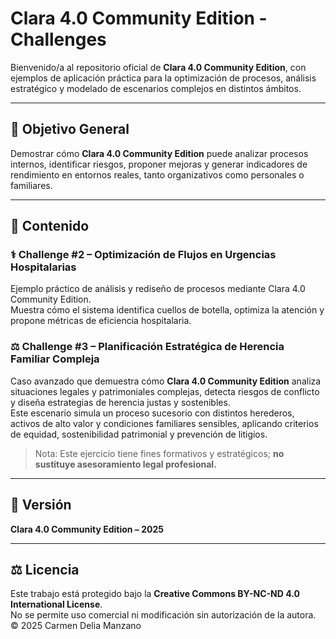 # Clara 4.0 Community Edition - Challenges

Bienvenido/a al repositorio oficial de **Clara 4.0 Community Edition**, con ejemplos de aplicación práctica para la optimización de procesos, análisis estratégico y modelado de escenarios complejos en distintos ámbitos.

---

## 🎯 Objetivo General
Demostrar cómo **Clara 4.0 Community Edition** puede analizar procesos internos, identificar riesgos, proponer mejoras y generar indicadores de rendimiento en entornos reales, tanto organizativos como personales o familiares.

---

## 📂 Contenido

### ⚕️ Challenge #2 – Optimización de Flujos en Urgencias Hospitalarias  
Ejemplo práctico de análisis y rediseño de procesos mediante Clara 4.0 Community Edition.  
Muestra cómo el sistema identifica cuellos de botella, optimiza la atención y propone métricas de eficiencia hospitalaria.

### ⚖️ Challenge #3 – Planificación Estratégica de Herencia Familiar Compleja  
Caso avanzado que demuestra cómo **Clara 4.0 Community Edition** analiza situaciones legales y patrimoniales complejas, detecta riesgos de conflicto y diseña estrategias de herencia justas y sostenibles.  
Este escenario simula un proceso sucesorio con distintos herederos, activos de alto valor y condiciones familiares sensibles, aplicando criterios de equidad, sostenibilidad patrimonial y prevención de litigios.  
> Nota: Este ejercicio tiene fines formativos y estratégicos; **no sustituye asesoramiento legal profesional.**

---

## 🧠 Versión
**Clara 4.0 Community Edition – 2025**

---

## ⚖️ Licencia
Este trabajo está protegido bajo la **Creative Commons BY-NC-ND 4.0 International License**.  
No se permite uso comercial ni modificación sin autorización de la autora.  
© 2025 Carmen Delia Manzano

